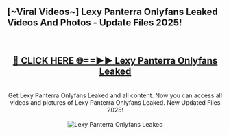 <h2>[~Viral Videos~] Lexy Panterra Onlyfans Leaked Videos And Photos - Update Files 2025!</h2>
<br>
<div align="center">
<h2><a href="https://top-ai-tools.click/QrbHav" rel="nofollow">🔴 CLICK HERE 🌐==►► Lexy Panterra Onlyfans Leaked</a></h2>
<br>
Get Lexy Panterra Onlyfans Leaked and all content. Now you can access all videos and pictures of Lexy Panterra Onlyfans Leaked. New Updated Files 2025!
<br>
<br>
<a href="https://top-ai-tools.click/QrbHav" rel="nofollow" data-target="animated-image.originalLink"><img src="https://i.ibb.co.com/WyWwxjT/player-gif2.gif" alt="Lexy Panterra Onlyfans Leaked" style="max-width: 100%; display: inline-block;" data-target="animated-image.originalImage"></a>
</div>
<br>